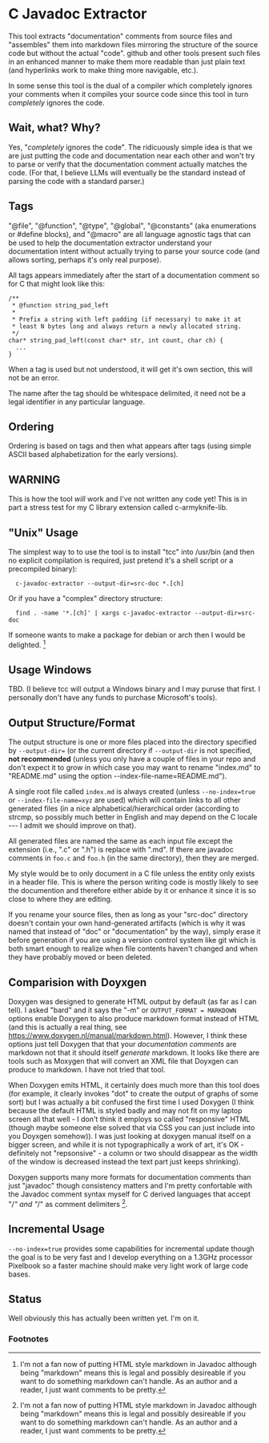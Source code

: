 # C Javadoc Extractor

This tool extracts "documentation" comments from source files and
"assembles" them into markdown files mirroring the structure of the
source code but without the actual "code". github and other tools
present such files in an enhanced manner to make them more readable
than just plain text (and hyperlinks work to make thing more
navigable, etc.).

In some sense this tool is the dual of a compiler which completely
ignores your comments when it compiles your source code since this
tool in turn *completely* ignores the code.

## Wait, what? Why?

Yes, "*completely* ignores the code". The ridicuously simple idea is
that we are just putting the code and documentation near each other
and won't try to parse or verify that the documentation comment
actually matches the code. (For that, I believe LLMs will eventually
be the standard instead of parsing the code with a standard parser.)

## Tags

"@file", "@function", "@type", "@global", "@constants" (aka
enumerations or #define blocks), and "@macro" are all language
agnostic tags that can be used to help the documentation extractor
understand your documentation intent without actually trying to parse
your source code (and allows sorting, perhaps it's only real purpose).

All tags appears immediately after the start of a documentation
comment so for C that might look like this:

```
/**
 * @function string_pad_left
 *
 * Prefix a string with left padding (if necessary) to make it at
 * least N bytes long and always return a newly allocated string.
 */
char* string_pad_left(const char* str, int count, char ch) {
  ...
}
```

When a tag is used but not understood, it will get it's own section,
this will not be an error.

The name after the tag should be whitespace delimited, it need not be
a legal identifier in any particular language.

## Ordering

Ordering is based on tags and then what appears after tags (using
simple ASCII based alphabetization for the early versions).

## WARNING

This is how the tool *will* work and I've not written any code yet!
This is in part a stress test for my C library extension called
c-armyknife-lib.

## "Unix" Usage

The simplest way to to use the tool is to install "tcc" into /usr/bin
(and then no explicit compilation is required, just pretend it's a
shell script or a precompiled binary):

```
  c-javadoc-extractor --output-dir=src-doc *.[ch]
```

Or if you have a "complex" directory structure:

```
  find . -name '*.[ch]' | xargs c-javadoc-extractor --output-dir=src-doc
```

If someone wants to make a package for debian or arch then I would be
delighted. [^2]

## Usage Windows

TBD. (I believe tcc will output a Windows binary and I may puruse that
first. I personally don't have any funds to purchase Microsoft's
tools).

## Output Structure/Format

The output structure is one or more files placed into the directory
specified by `--output-dir=` (or the current directory if
`--output-dir` is not specified, **not recommended** (unless you only
have a couple of files in your repo and don't expect it to grow in
which case you may want to rename "index.md" to "README.md" using the
option --index-file-name=README.md").

A single root file called `index.md` is always created (unless
`--no-index=true` or `--index-file-name=xyz` are used) which will
contain links to all other generated files (in a nice
alphabetical/hierarchical order (according to strcmp, so possibly much
better in English and may depend on the C locale --- I admit we should
improve on that).

All generated files are named the same as each input file except the
extension (i.e., ".c" or ".h") is replace with ".md". If there are
javadoc comments in `foo.c` and `foo.h` (in the same directory), then
they are merged.

My style would be to only document in a C file unless the entity only
exists in a header file. This is where the person writing code is
mostly likely to see the documention and therefore either abide by it
or enhance it since it is so close to where they are editing.

If you rename your source files, then as long as your "src-doc"
directory doesn't contain your own hand-generated artifacts (which is
why it was named that instead of "doc" or "documentation" by the way),
simply erase it before generation if you are using a version control
system like git which is both smart enough to realize when file
contents haven't changed and when they have probably moved or been
deleted.

## Comparision with Doyxgen

Doxygen was designed to generate HTML output by default (as far as I
can tell). I asked "bard" and it says the "-m" or `OUTPUT_FORMAT =
MARKDOWN` options enable Doxygen to also produce markdown format
instead of HTML (and this is actually a real thing, see
https://www.doxygen.nl/manual/markdown.html). However, I think these
options just tell Doxygen that that your *documentation comments* are
markdown not that it should itself *generate* markdown. It looks like
there are tools such as Moxygen that will convert an XML file that
Doyxgen can produce to markdown. I have not tried that tool.

When Doxygen emits HTML, it certainly does much more than this tool
does (for example, it clearly invokes "dot" to create the output of
graphs of some sort) but I was actually a bit confused the first time
I used Doxygen (I think because the default HTML is styled badly and
may not fit on my laptop screen all that well - I don't think it
employs so called "responsive" HTML (though maybe someone else solved
that via CSS you can just include into you Doyxgen somehow)). I was
just looking at doxygen manual itself on a bigger screen, and while it
is not typographically a work of art, it's OK - definitely not
"repsonsive" - a column or two should disappear as the width of the
window is decreased instead the text part just keeps shrinking).

Doxygen supports many more formats for documentation comments than
just "javadoc" though consistency matters and I'm pretty confortable
with the Javadoc comment syntax myself for C derived languages that
accept "/*" and "*/" as comment delimiters [^2].

## Incremental Usage

`--no-index=true` provides some capabilities for incremental update
though the goal is to be very fast and I develop everything on a
1.3GHz processor Pixelbook so a faster machine should make very light
work of large code bases.

## Status

Well obviously this has actually been written yet. I'm on it.

### Footnotes

[^1]: it could be compiled with gcc or clang and probably be 2X faster
and more and be more convenient as well (since these typically appear
in the default path and gcc and clang spend more time optimizing code
than tcc).

[^2]: I'm not a fan now of putting HTML style markdown in Javadoc
although being "markdown" means this is legal and possibly desireable
if you want to do something markdown can't handle. As an author and a
reader, I just want comments to be pretty.
